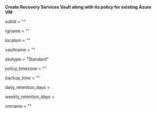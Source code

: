**Create Recovery Services Vault along with its policy for existing Azure VM**

subId    = "<subscriptionID>"

rgname   = "<Resource-group-name>"

location = "<azure-region>"

vaultname             = "<Recovery-vault-name>"

skutype               = "Standard"

policy_timezone       = "<time-zone>"

backup_time           = "<time>"

daily_retention_days  = <retention-period>

weekly_retention_days = <retention-period>

vmname                = "<vm-hostname>"